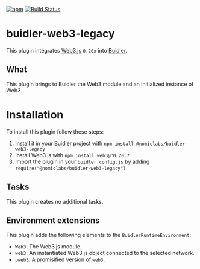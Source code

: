 [![npm](https://img.shields.io/npm/v/@nomiclabs/buidler-web3-legacy.svg)](https://www.npmjs.com/package/@nomiclabs/buidler-web3-legacy)
 [![Build Status](https://travis-ci.com/nomiclabs/buidler-web3-legacy.svg?branch=master)](https://travis-ci.com/nomiclabs/buidler-web3-legacy)
 
# buidler-web3-legacy

This plugin integrates [Web3.js](https://github.com/ethereum/web3.js) `0.20x` into [Buidler](http://getbuidler.com).

## What
This plugin brings to Buidler the Web3 module and an initialized instance of Web3.

# Installation
To install this plugin follow these steps:

1. Install it in your Buidler project with `npm install @nomiclabs/buidler-web3-legacy`
2. Install Web3.js with `npm install web3@^0.20.7`
3. Import the plugin in your `buidler.config.js` by adding `require("@nomiclabs/buidler-web3-legacy")`

## Tasks
This plugin creates no additional tasks.

## Environment extensions
This plugin adds the following elements to the `BuidlerRuntimeEnvironment`:

* `Web3`: The Web3.js module.
* `web3`: An instantiated Web3.js object connected to the selected network.
* `pweb3`: A promisified version of `web3`.
